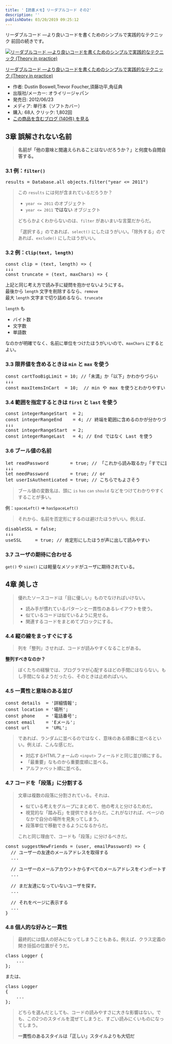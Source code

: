 ```yaml
---
title: '【読書メモ】リーダブルコード その2'
description: ''
publishDate: 03/20/2019 09:25:12
---
```


<p>リーダブルコード ―より良いコードを書くためのシンプルで実践的なテクニック 前回の続きです。</p>

<p><div class="hatena-asin-detail"><a href="http://www.amazon.co.jp/exec/obidos/ASIN/4873115655/hatena-blog-22/"><img src="https://cdn-ak.f.st-hatena.com/images/fotolife/j/jotaki/20190726/20190726111902.jpg" class="hatena-asin-detail-image" alt="リーダブルコード ―より良いコードを書くためのシンプルで実践的なテクニック (Theory in practice)" title="リーダブルコード ―より良いコードを書くためのシンプルで実践的なテクニック (Theory in practice)"></a><div class="hatena-asin-detail-info"><p class="hatena-asin-detail-title"><a href="http://www.amazon.co.jp/exec/obidos/ASIN/4873115655/hatena-blog-22/">リーダブルコード ―より良いコードを書くためのシンプルで実践的なテクニック (Theory in practice)</a></p><ul><li><span class="hatena-asin-detail-label">作者:</span> Dustin Boswell,Trevor Foucher,須藤功平,角征典</li><li><span class="hatena-asin-detail-label">出版社/メーカー:</span> オライリージャパン</li><li><span class="hatena-asin-detail-label">発売日:</span> 2012/06/23</li><li><span class="hatena-asin-detail-label">メディア:</span> 単行本（ソフトカバー）</li><li><span class="hatena-asin-detail-label">購入</span>: 68人 <span class="hatena-asin-detail-label">クリック</span>: 1,802回</li><li><a href="http://d.hatena.ne.jp/asin/4873115655/hatena-blog-22" target="_blank">この商品を含むブログ (140件) を見る</a></li></ul></div><div class="hatena-asin-detail-foot"></div></div></p>

<h2>3章 誤解されない名前</h2>

<blockquote><p><strong>名前が「他の意味と間違えられることはないだろうか？」と何度も自問自答する。</strong></p></blockquote>

<h3>3.1 例：<code>filter()</code></h3>

<pre class="code" data-lang="" data-unlink>results = Database.all_objects.filter(&#34;year &lt;= 2011&#34;)</pre>

<blockquote><p>この <code>results</code> には何が含まれているだろうか？</p>

<ul>
<li><code>year &lt;= 2011</code> のオブジェクト</li>
<li><code>year &lt;= 2011</code> <strong>ではない</strong> オブジェクト</li>
</ul>

<p>どちらかよくわからないのは、<code>filter</code> があいまいな言葉だからだ。</p>

<p>「選択する」のであれば、<code>select()</code> にしたほうがいい。「除外する」のであれば、<code>exclude()</code> にしたほうがいい。</p></blockquote>

<h3>3.2 例：<code>Clip(text, length)</code></h3>

<pre class="code lang-javascript" data-lang="javascript" data-unlink><span class="synStatement">const</span> clip = (text, length) =&gt; <span class="synIdentifier">{</span>
↓↓↓
<span class="synStatement">const</span> truncate = (text, maxChars) =&gt; <span class="synIdentifier">{</span>
</pre>

<p>上記と同じ考え方で読み手に疑問を抱かせないようにする。<br/>
最後から <code>length</code> 文字を削除するなら、<code>remove</code><br/>
最大 <code>length</code> 文字まで切り詰めるなら、<code>truncate</code></p>

<p><code>length</code> も</p>

<ul>
<li>バイト数</li>
<li>文字数</li>
<li>単語数</li>
</ul>

<p>なのかが明確でなく、名前に単位をつけたほうがいいので、<code>maxChars</code> にするとよい。</p>

<h3>3.3 限界値を含めるときは <code>min</code> と <code>max</code> を使う</h3>

<pre class="code lang-javascript" data-lang="javascript" data-unlink><span class="synStatement">const</span> cartTooBigLimit = 10; <span class="synComment">//「未満」か「以下」かわかりづらい</span>
↓↓↓
<span class="synStatement">const</span> maxItemsInCart  = 10;  <span class="synComment">// min や max を使うとわかりやすい</span>
</pre>

<h3>3.4 範囲を指定するときは <code>first</code> と <code>last</code> を使う</h3>

<pre class="code lang-javascript" data-lang="javascript" data-unlink><span class="synStatement">const</span> integerRangeStart  = 2;
<span class="synStatement">const</span> integerRangeEnd    = 4; <span class="synComment">// 終端を範囲に含めるのかが分かりづらい</span>
↓↓↓
<span class="synStatement">const</span> integerRangeStart  = 2;
<span class="synStatement">const</span> integerRangeLast   = 4; <span class="synComment">// End ではなく Last を使う</span>
</pre>

<h3>3.6 ブール値の名前</h3>

<pre class="code lang-javascript" data-lang="javascript" data-unlink><span class="synIdentifier">let</span> readPassword        = <span class="synConstant">true</span>; <span class="synComment">// 「これから読み取るか」「すでに読み取っているか」分かりづらい</span>
↓↓↓
<span class="synIdentifier">let</span> needPassword        = <span class="synConstant">true</span>; <span class="synComment">// or</span>
<span class="synIdentifier">let</span> userIsAuthenticated = <span class="synConstant">true</span>; <span class="synComment">// こちらでもよさそう</span>
</pre>

<blockquote><p>ブール値の変数名は、頭に <code>is</code> <code>has</code> <code>can</code> <code>should</code> などをつけてわかりやすくすることが多い。</p></blockquote>

<p>例：<code>spaceLeft()</code> => <code>hasSpaceLeft()</code></p>

<blockquote><p>それから、名前を否定形にするのは避けたほうがいい。例えば、</p></blockquote>

<pre class="code lang-javascript" data-lang="javascript" data-unlink>disableSSL = <span class="synConstant">false</span>;
↓↓↓
useSSL     = <span class="synConstant">true</span>; <span class="synComment">// 肯定形にしたほうが声に出して読みやすい</span>
</pre>

<h3>3.7 ユーザの期待に合わせる</h3>

<p><code>get()</code> や <code>size()</code> には軽量なメソッドがユーザに期待されている。</p>

<h2>4章 美しさ</h2>

<blockquote><p>優れたソースコードは「目に優しい」ものでなければいけない。</p>

<ul>
<li>読み手が慣れているパターンと一貫性のあるレイアウトを使う。</li>
<li>似ているコードは似ているように見せる。</li>
<li>関連するコードをまとめてブロックにする。</li>
</ul>
</blockquote>

<h3>4.4 縦の線をまっすぐにする</h3>

<blockquote><p>列を「整列」させれば、コードが読みやすくなることがある。</p></blockquote>

<p><strong>整列すべきなのか？</strong></p>

<blockquote><p>ぼくたちの経験では、プログラマが心配するほどの手間にはならない。もし手間になるようだったら、そのときは止めればいい。</p></blockquote>

<h3>4.5 一貫性と意味のある並び</h3>

<pre class="code lang-javascript" data-lang="javascript" data-unlink><span class="synStatement">const</span> details  = <span class="synConstant">'詳細情報'</span>;
<span class="synStatement">const</span> <span class="synStatement">location</span> = <span class="synConstant">'場所'</span>;
<span class="synStatement">const</span> phone    = <span class="synConstant">'電話番号'</span>;
<span class="synStatement">const</span> email    = <span class="synConstant">'Eメール'</span>;
<span class="synStatement">const</span> url      = <span class="synConstant">'URL'</span>;
</pre>

<blockquote><p>であれば、ランダムに並べるのではなく、意味のある順番に並べるといい。例えば、こんな感じだ。</p>

<ul>
<li>対応するHTMLフォームの <code>&lt;input&gt;</code> フィールドと同じ並び順にする。</li>
<li>「最重要」なものから重要度順に並べる。</li>
<li>アルファベット順に並べる。</li>
</ul>
</blockquote>

<h3>4.7 コードを「段落」に分割する</h3>

<blockquote><p>文章は複数の段落に分割されている。それは、</p>

<ul>
<li>似ている考えをグループにまとめて、他の考えと分けるためだ。</li>
<li>視覚的な「踏み石」を提供できるからだ。これがなければ、ページのなかで自分の場所を見失ってしまう。</li>
<li>段落単位で移動できるようになるからだ。</li>
</ul>

<p>これと同じ理由で、コードも「段落」に分けるべきだ。</p></blockquote>

<pre class="code lang-javascript" data-lang="javascript" data-unlink><span class="synStatement">const</span> suggestNewFriends = (user, emailPassword) =&gt; <span class="synIdentifier">{</span>
  <span class="synComment">// ユーザーの友達のメールアドレスを取得する</span>
  ...

  <span class="synComment">// ユーザーのメールアカウントからすべてのメールアドレスをインポートする。</span>
  ...

  <span class="synComment">// まだ友達になっていないユーザを探す。</span>
  ...

  <span class="synComment">// それをページに表示する</span>
  ...
<span class="synIdentifier">}</span>
</pre>

<h3>4.8 個人的な好みと一貫性</h3>

<blockquote><p>最終的には個人の好みになってしまうこともある。例えば、クラス定義の開き括弧の位置がそうだ。</p></blockquote>

<pre class="code" data-lang="" data-unlink>class Logger {
    ...
};</pre>

<p>または、</p>

<pre class="code" data-lang="" data-unlink>class Logger
{
    ...
};</pre>

<blockquote><p>どちらを選んだとしても、コードの読みやすさに大きな影響はない。でも、この2つのスタイルを混ぜてしまうと、すごい読みにくいものになってしまう。</p>

<p><strong>一貫性のあるスタイルは「正しい」スタイルよりも大切だ</strong></p></blockquote>
